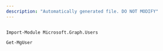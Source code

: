 ```yaml
---
description: "Automatically generated file. DO NOT MODIFY"
---
```


```powershellv2

Import-Module Microsoft.Graph.Users

Get-MgUser

```